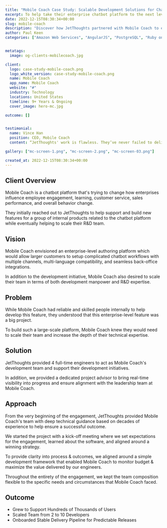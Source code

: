 ```yaml
---
title: "Mobile Coach Case Study: Scalable Development Solutions for Chatbot Platforms"
excerpt: To help take their enterprise chatbot platform to the next level, Mobile Coach hired us to support and build new features for a group of internal products related to the core platform and help scale both their R&D & engineering team.
date: 2022-12-15T08:30:34+00:00
slug: mobile-coach
description: "Discover how JetThoughts partnered with Mobile Coach to enhance their chatbot platform, scale their development team, and achieve significant user growth. Learn about our strategic approach and successful outcomes in this detailed case study."
author: Paul Keen
categories: ["Amazon Web Services", "AngularJS", "PostgreSQL", "Ruby on Rails"]


metatags:
  image: og-clients-mobilecoach.jpg

client:
  logo: case-study-mobile-coach.png
  logo_white_version: case-study-mobile-coach.png
  name: Mobile Coach
  app_name: Mobile Coach
  website: "#"
  industry: Technology
  locations: United States
  timeline: 9+ Years & Ongoing
  cover_image: hero-mc.jpg

outcome: []


testimonial:
  name: Vince Han
  position: CEO, Mobile Coach
  content: “JetThoughts' work is flawless. They’ve never failed to deliver. As on early-stages, we moved fast and made decisions just as fast. Despite that, they’ve always delivered value.”

gallery: ["mc-screen-1.png", "mc-screen-2.png", "mc-screen-03.png"]

created_at: 2022-12-15T08:30:34+00:00
---
```


**Client Overview**
-------------------

Mobile Coach is a chatbot platform that's trying to change how enterprises influence employee engagement, learning, customer service, sales performance, and overall behavior change.

They initially reached out to JetThoughts to help support and build new features for a group of internal products related to the chatbot platform while eventually helping to scale their R&D team.

**Vision**
----------

Mobile Coach envisioned an enterprise-level authoring platform which would allow larger customers to setup complicated chatbot workflows with multiple channels, multi-language compatibility, and seamless back-office integrations.

In addition to the development initiative, Mobile Coach also desired to scale their team in terms of both development manpower and R&D expertise.

**Problem**
-----------

While Mobile Coach had reliable and skilled people internally to help develop this feature, they understood that this enterprise-level feature was a big project.

To build such a large-scale platform, Mobile Coach knew they would need to scale their team and increase the depth of their technical expertise.

**Solution**
------------

JetThoughts provided 4 full-time engineers to act as Mobile Coach's development team and support their development initiatives.

In addition, we provided a dedicated project advisor to bring real-time visibility into progress and ensure alignment with the leadership team at Mobile Coach.

**Approach**
------------

From the very beginning of the engagement, JetThoughts provided Mobile Coach's team with deep technical guidance based on decades of experience to help ensure a successful outcome.

We started the project with a kick-off meeting where we set expectations for the engagement, learned about the software, and aligned around a winning strategy.

To provide clarity into process & outcomes, we aligned around a simple development framework that enabled Mobile Coach to monitor budget & maximize the value delivered by our engineers.

Throughout the entirety of the engagement, we kept the team composition flexible to the specific needs and circumstances that Mobile Coach faced.

**Outcome**
-----------

- Grew to Support Hundreds of Thousands of Users
- Scaled Team from 2 to 10 Developers
- Onboarded Stable Delivery Pipeline for Predictable Releases
